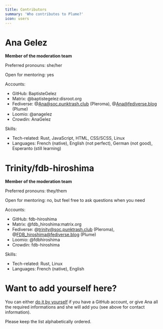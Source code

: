 ```yaml
---
title: Contributors
summary: 'Who contributes to Plume?'
icon: users
---
```


# Ana Gelez

**Member of the moderation team**

Preferred pronouns: she/her

Open for mentoring: yes

Accounts:

- GitHub: BaptisteGelez
- Matrix: @baptistegelez:disroot.org
- Fediverse: @Ana@soc.punktrash.club (Pleroma), @Ana@fediverse.blog (Plume)
- Loomio: @anagelez
- Crowdin: AnaGelez

Skills:

- Tech-related: Rust, JavaScript, HTML, CSS/SCSS, Linux
- Languages: French (native), English (not perfect), German (not good), Esperanto (still learning)

# Trinity/fdb-hiroshima

**Member of the moderation team**

Preferred pronouns: they/them

Open for mentoring: no, but feel free to ask questions when you need

Accounts:

- GitHub: fdb-hiroshima
- Matrix: @fdb_hiroshima:matrix.org
- Fediverse: @trinity@soc.punktrash.club (Pleroma), @FDB_hiroshima@fediverse.blog (Plume)
- Loomio: @fdbhiroshima
- Crowdin: fdb-hiroshima

Skills:

- Tech-related: Rust, Linux
- Languages: French (native), English

# Want to add yourself here?

You can either [do it by yourself](https://github.com/Plume-org/docs/edit/master/source/organization/contributors.html.md)
if you have a GitHub account, or give Ana all the required informations and she will add you (see above for contact information).

Please keep the list alphabetically ordered.
